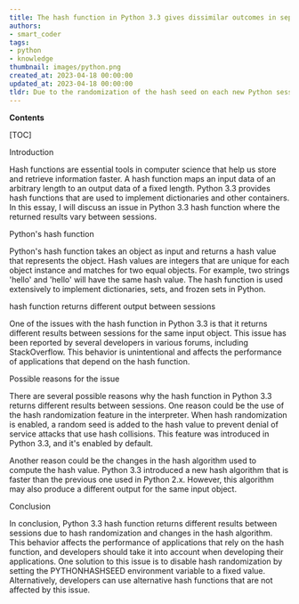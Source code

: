 ```yaml
---
title: The hash function in Python 3.3 gives dissimilar outcomes in separate sessions
authors:
- smart_coder
tags:
- python
- knowledge
thumbnail: images/python.png
created_at: 2023-04-18 00:00:00
updated_at: 2023-04-18 00:00:00
tldr: Due to the randomization of the hash seed on each new Python session, hash function in Python 3.3 returns different results between sessions.
---
```


**Contents**

[TOC]

Introduction

Hash functions are essential tools in computer science that help us store and retrieve information faster. A hash function maps an input data of an arbitrary length to an output data of a fixed length. Python 3.3 provides hash functions that are used to implement dictionaries and other containers. In this essay, I will discuss an issue in Python 3.3 hash function where the returned results vary between sessions. 

Python's hash function 

Python's hash function takes an object as input and returns a hash value that represents the object. Hash values are integers that are unique for each object instance and matches for two equal objects. For example, two strings 'hello' and 'hello' will have the same hash value. The hash function is used extensively to implement dictionaries, sets, and frozen sets in Python.  

hash function returns different output between sessions 

One of the issues with the hash function in Python 3.3 is that it returns different results between sessions for the same input object. This issue has been reported by several developers in various forums, including StackOverflow. This behavior is unintentional and affects the performance of applications that depend on the hash function. 

Possible reasons for the issue 

There are several possible reasons why the hash function in Python 3.3 returns different results between sessions. One reason could be the use of the hash randomization feature in the interpreter. When hash randomization is enabled, a random seed is added to the hash value to prevent denial of service attacks that use hash collisions. This feature was introduced in Python 3.3, and it's enabled by default. 

Another reason could be the changes in the hash algorithm used to compute the hash value. Python 3.3 introduced a new hash algorithm that is faster than the previous one used in Python 2.x. However, this algorithm may also produce a different output for the same input object. 

Conclusion

In conclusion, Python 3.3 hash function returns different results between sessions due to hash randomization and changes in the hash algorithm. This behavior affects the performance of applications that rely on the hash function, and developers should take it into account when developing their applications. One solution to this issue is to disable hash randomization by setting the PYTHONHASHSEED environment variable to a fixed value. Alternatively, developers can use alternative hash functions that are not affected by this issue.
